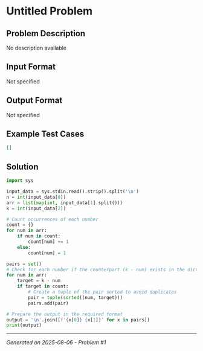 # Untitled Problem

## Problem Description
No description available

## Input Format
Not specified

## Output Format
Not specified

## Example Test Cases
```json
[]
```

## Solution
```python
import sys

input_data = sys.stdin.read().strip().split('\n')
n = int(input_data[0])
arr = list(map(int, input_data[1].split()))
k = int(input_data[2])

# Count occurrences of each number
count = {}
for num in arr:
    if num in count:
        count[num] += 1
    else:
        count[num] = 1

pairs = set()
# Check for each number if the counterpart (k - num) exists in the dictionary
for num in arr:
    target = k - num
    if target in count:
        # Create a tuple of the pair sorted to avoid duplicates
        pair = tuple(sorted((num, target)))
        pairs.add(pair)

# Prepare the output in the required format
output = '\n'.join([f'{x[0]} {x[1]}' for x in pairs])
print(output)
```

---
*Generated on 2025-08-06 - Problem #1*